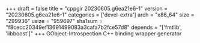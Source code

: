 +++
draft = false
title = "cppgir 20230605.g6ea21e6-1"
version = "20230605.g6ea21e6-1"
categories = ['devel-extra']
arch = "x86_64"
size = "299936"
usize = "959697"
sha1sum = "f8cecc20349ef13691499083a3cafa7b2fce57d8"
depends = "['fmtlib', 'libboost']"
+++
GObject-Introspection C++ binding wrapper generator
